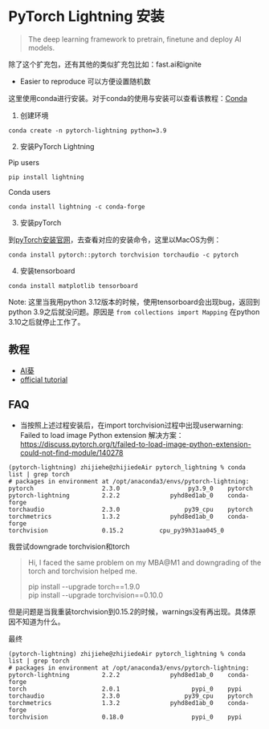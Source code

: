 # PyTorch Lightning 安装
> The deep learning framework to pretrain, finetune and deploy AI models.

除了这个扩充包，还有其他的类似扩充包比如：fast.ai和ignite

- Easier to reproduce 可以方便设置随机数


这里使用conda进行安装。对于conda的使用与安装可以查看该教程：[Conda](/coding-tips/conda)

1. 创建环境

`conda create -n pytorch-lightning python=3.9`

2. 安装PyTorch Lightning

Pip users

`pip install lightning`

Conda users

`conda install lightning -c conda-forge`

3. 安装pyTorch

到[pyTorch安装官网](https://pytorch.org/get-started/locally/)，去查看对应的安装命令，这里以MacOS为例：

`conda install pytorch::pytorch torchvision torchaudio -c pytorch`


4. 安装tensorboard

`conda install matplotlib tensorboard`

Note: 这里当我用python 3.12版本的时候，使用tensorboard会出现bug，返回到python 3.9之后就没问题。原因是 `from collections import Mapping` 在python 3.10之后就停止工作了。

## 教程
- [AI葵](https://www.youtube.com/watch?v=O7dNXpgdWbo&list=PLDV2CyUo4q-JFVFS52gorFnfFJC7w7ElJ)
- [official tutorial](https://lightning.ai/docs/pytorch/stable/search.html?q=tutorial&check_keywords=yes&area=default)



## FAQ

- 当按照上述过程安装后，在import torchvision过程中出现userwarning: Failed to load image Python extension
解决方案：<https://discuss.pytorch.org/t/failed-to-load-image-python-extension-could-not-find-module/140278>

```
(pytorch-lightning) zhijiehe@zhijiedeAir pytorch_lightning % conda list | grep torch
# packages in environment at /opt/anaconda3/envs/pytorch-lightning:
pytorch                   2.3.0                   py3.9_0    pytorch
pytorch-lightning         2.2.2              pyhd8ed1ab_0    conda-forge
torchaudio                2.3.0                  py39_cpu    pytorch
torchmetrics              1.3.2              pyhd8ed1ab_0    conda-forge
torchvision               0.15.2          cpu_py39h31aa045_0  
```
我尝试downgrade torchvision和torch
>Hi,
>I faced the same problem on my MBA@M1 and downgrading of the torch and torchvision helped me.
>
>pip install --upgrade torch==1.9.0 \
>pip install --upgrade torchvision==0.10.0

但是问题是当我重装torchvision到0.15.2的时候，warnings没有再出现。具体原因不知道为什么。

最终
```
(pytorch-lightning) zhijiehe@zhijiedeAir pytorch_lightning % conda list | grep torch
# packages in environment at /opt/anaconda3/envs/pytorch-lightning:
pytorch-lightning         2.2.2              pyhd8ed1ab_0    conda-forge
torch                     2.0.1                    pypi_0    pypi
torchaudio                2.3.0                  py39_cpu    pytorch
torchmetrics              1.3.2              pyhd8ed1ab_0    conda-forge
torchvision               0.18.0                   pypi_0    pypi
```